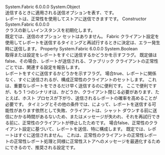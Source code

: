 <Type Name="HealthReportSendOptions" FullName="System.Fabric.Health.HealthReportSendOptions">
  <TypeSignature Language="C#" Value="public sealed class HealthReportSendOptions" />
  <TypeSignature Language="ILAsm" Value=".class public auto ansi sealed beforefieldinit HealthReportSendOptions extends System.Object" />
  <TypeSignature Language="DocId" Value="T:System.Fabric.Health.HealthReportSendOptions" />
  <TypeSignature Language="VB.NET" Value="Public NotInheritable Class HealthReportSendOptions" />
  <TypeSignature Language="F#" Value="type HealthReportSendOptions = class" />
  <AssemblyInfo>
    <AssemblyName>System.Fabric</AssemblyName>
    <AssemblyVersion>6.0.0.0</AssemblyVersion>
  </AssemblyInfo>
  <Base>
    <BaseTypeName>System.Object</BaseTypeName>
  </Base>
  <Interfaces />
  <Docs>
    <summary>
      <para>送信するときに適用される送信オプションを表す、<see cref="T:System.Fabric.Health.HealthReport" />です。</para>
    </summary>
    <remarks>
      <para>レポートは、正常性を使用してストアに送信できます<see cref="M:System.Fabric.FabricClient.HealthClient.ReportHealth(System.Fabric.Health.HealthReport)" />です。</para>
    </remarks>
  </Docs>
  <Members>
    <Member MemberName=".ctor">
      <MemberSignature Language="C#" Value="public HealthReportSendOptions ();" />
      <MemberSignature Language="ILAsm" Value=".method public hidebysig specialname rtspecialname instance void .ctor() cil managed" />
      <MemberSignature Language="DocId" Value="M:System.Fabric.Health.HealthReportSendOptions.#ctor" />
      <MemberSignature Language="VB.NET" Value="Public Sub New ()" />
      <MemberType>Constructor</MemberType>
      <AssemblyInfo>
        <AssemblyName>System.Fabric</AssemblyName>
        <AssemblyVersion>6.0.0.0</AssemblyVersion>
      </AssemblyInfo>
      <Parameters />
      <Docs>
        <summary>
          <para><see cref="T:System.Fabric.Health.HealthReportSendOptions" /> クラスの新しいインスタンスを初期化します。</para>
        </summary>
        <remarks>既定では、送信のオプション セットはありません。 Fabric クライアント設定を使用してレポートを送信するタイミングと再試行するときに決定は、エラー発生時に送信します。</remarks>
      </Docs>
    </Member>
    <Member MemberName="Immediate">
      <MemberSignature Language="C#" Value="public bool Immediate { get; set; }" />
      <MemberSignature Language="ILAsm" Value=".property instance bool Immediate" />
      <MemberSignature Language="DocId" Value="P:System.Fabric.Health.HealthReportSendOptions.Immediate" />
      <MemberSignature Language="VB.NET" Value="Public Property Immediate As Boolean" />
      <MemberSignature Language="F#" Value="member this.Immediate : bool with get, set" Usage="System.Fabric.Health.HealthReportSendOptions.Immediate" />
      <MemberType>Property</MemberType>
      <AssemblyInfo>
        <AssemblyName>System.Fabric</AssemblyName>
        <AssemblyVersion>6.0.0.0</AssemblyVersion>
      </AssemblyInfo>
      <ReturnValue>
        <ReturnType>System.Boolean</ReturnType>
      </ReturnValue>
      <Docs>
        <summary>
            取得または設定をレポートをすぐに送信するかどうかを示すフラグ。
            既定値は false、その場合、レポートが送信される、ファブリック クライアントの正常性ごとでは、関連する設定を報告します。
            </summary>
        <value>レポートをすぐに送信するかどうかを示すフラグ。</value>
        <remarks>
          <para>
            場合<languageKeyword>true</languageKeyword>、レポートに関係なく、すぐに送信されるが、<see cref="P:System.Fabric.FabricClientSettings.HealthReportSendInterval" />構成正常性のクライアントのセットします。
            これは、重要なレポートをできるだけ早く送信するのに便利です。
            ここで便利ですが、もう 1 つのシナリオは、かどうか、クライアント閉じる必要があります、たとえば、ホスト プロセスが下がり、送信されるレポートの確率を高めることが必要です。
            タイミングとその他の条件では、によって、レポートを送信する可能性があります依然として失敗、クライアントは、シャット ダウンする前に送信にかかる時間があるないため、またはメッセージが失われ、それを再試行できる前に、正常性のクライアントが停止したためです。
            </para>
          <para>
            場合<languageKeyword>false</languageKeyword>、正常性のクライアント設定に基づいて、レポートを送信、特に<see cref="P:System.Fabric.FabricClientSettings.HealthReportSendInterval" />構成します。
            </para>
          <para>
            既定では、レポートはすぐに送信されません。
            これは、正常性のクライアントの正常性レポートの正常性レポート処理と同様に正常性ストアへのメッセージを最適化するためにできるので、推奨される設定です。 
            </para>
        </remarks>
      </Docs>
    </Member>
  </Members>
</Type>